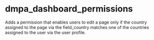 # dmpa_dashboard_permissions

Adds a permission that enables users to edit a page only if the country assigned to the page via the field_country matches one of the countries assigned to the user via the user profile.
